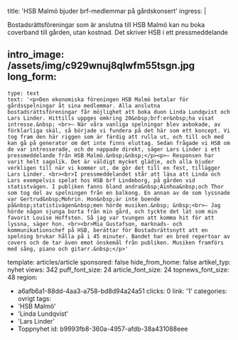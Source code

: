 title: 'HSB Malmö bjuder brf-medlemmar på gårdskonsert'
ingress: |
  <p>Bostadsrättsföreningar som är anslutna till HSB Malmö kan nu boka coverband till gården, utan kostnad. Det skriver HSB i ett pressmeddelande
  </p>
  
intro_image: /assets/img/c929wnuj8qlwfm55tsgn.jpg
long_form:
  -
    type: text
    text: '<p>Den ekonomiska föreningen HSB Malmö betalar för gårdsspelningar åt sina medlemmar. Alla anslutna bostadsrättsföreningar får möjlighet att boka duon Linda Lundqvist och Lars Linder. Hittills uppges omkring 20&nbsp;brf:er&nbsp;ha visat intresse.&nbsp; <br>– När våra vanliga spelningar blev avbokade, av förklarliga skäl, så började vi fundera på det här som ett koncept. Vi tog fram den här riggen som är färdig att rulla ut, och till och med kan gå på generator om det inte finns eluttag. Sedan frågade vi HSB om de var intresserade, och de nappade direkt, säger Lars Linder i ett pressmeddelande från HSB Malmö.&nbsp;&nbsp;</p><p>– Responsen har varit helt sagolik. Det är väldigt mycket glädje, och alla bjuder verkligen till när vi kommer ut, de gör det till en fest, tillägger Lars Linder. <br><br>I pressmeddelandet står att läsa att Linda och Lars exempelvis spelat hos HSB brf Lindeborg, på gården vid statistvägen. I publiken fanns bland andra&nbsp;Ainhoa&nbsp;och Thor som tog del av spelningen från en balkong. En annan av de som lyssnade var Gertrud&nbsp;Mohrin. Hon&nbsp;är inte boende på&nbsp;statistivägen&nbsp;men hörde musiken.&nbsp; &nbsp;<br>– Jag hörde någon sjunga borta från min gård, och tyckte det lät som min favorit Louise Hoffsten. Så jag var tvungen att komma hit för att lyssna, säger hon. <br><br>Mia Gustafson, marknads- och kommunikationschef på HSB, berättar för Bostadsrättsnytt att en spelning brukar hålla på i 45 minuter. Bandet har en bred repertoar av covers och de tar även emot önskemål från publiken. Musiken framförs med sång, piano och gitarr.&nbsp;</p>'
template: articles/article
sponsored: false
hide_from_home: false
artikel_typ: nyhet
views: 342
puff_font_size: 24
article_font_size: 24
topnews_font_size: 48
region:
  - a6afb6a1-88dd-4aa3-a758-bd8d94a24a51
clicks: 0
link: '1'
categories: ovrigt
tags:
  - 'HSB Malmö'
  - 'Linda Lundqvist'
  - 'Lars Linder'
  - Toppnyhet
id: b9993fb8-360a-4957-afdb-38a431088eee
